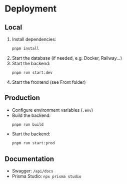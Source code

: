 # Deployment

## Local

1. Install dependencies:
   ```sh
   pnpm install
   ```
2. Start the database (if needed, e.g. Docker, Railway...)
3. Start the backend:
   ```sh
   pnpm run start:dev
   ```
4. Start the frontend (see Front folder)

## Production

- Configure environment variables (`.env`)
- Build the backend:
  ```sh
  pnpm run build
  ```
- Start the backend:
  ```sh
  pnpm run start:prod
  ```

## Documentation

- Swagger: `/api/docs`
- Prisma Studio: `npx prisma studio`
